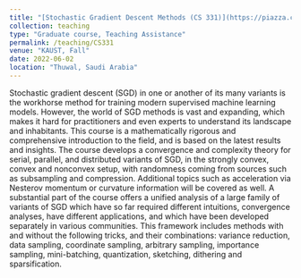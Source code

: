 ```yaml
---
title: "[Stochastic Gradient Descent Methods (CS 331)](https://piazza.com/kaust.edu.sa/fall2022/cs331)"
collection: teaching
type: "Graduate course, Teaching Assistance"
permalink: /teaching/CS331
venue: "KAUST, Fall"
date: 2022-06-02
location: "Thuwal, Saudi Arabia"
---
```

Stochastic gradient descent (SGD) in one or another of its many variants is the workhorse method for training modern supervised machine learning models. However, the world of SGD methods is vast and expanding, which makes it hard for practitioners and even experts to understand its landscape and inhabitants. This course is a mathematically rigorous and comprehensive introduction to the field, and is based on the latest results and insights. The course develops a convergence and complexity theory for serial, parallel, and distributed variants of SGD, in the strongly convex, convex and nonconvex setup, with randomness coming from sources such as subsampling and compression. Additional topics such as acceleration via Nesterov momentum or curvature information will be covered as well. A substantial part of the course offers a unified analysis of a large family of variants of SGD which have so far required different intuitions, convergence analyses, have different applications, and which have been developed separately in various communities. This framework includes methods with and without the following tricks, and their combinations: variance reduction, data sampling, coordinate sampling, arbitrary sampling, importance sampling, mini-batching, quantization, sketching, dithering and sparsification.

